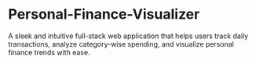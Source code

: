 # Personal-Finance-Visualizer
A sleek and intuitive full-stack web application that helps users track daily transactions, analyze category-wise spending, and visualize personal finance trends with ease.
